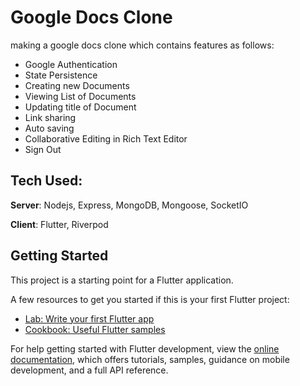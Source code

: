 # Google Docs Clone

making a google docs clone which contains features as follows:
* Google Authentication
* State Persistence
* Creating new Documents
* Viewing List of Documents
* Updating title of Document
* Link sharing
* Auto saving
* Collaborative Editing in Rich Text Editor
* Sign Out

## Tech Used:

**Server**: Nodejs, Express, MongoDB, Mongoose, SocketIO

**Client**: Flutter, Riverpod

## Getting Started

This project is a starting point for a Flutter application.

A few resources to get you started if this is your first Flutter project:

- [Lab: Write your first Flutter app](https://docs.flutter.dev/get-started/codelab)
- [Cookbook: Useful Flutter samples](https://docs.flutter.dev/cookbook)

For help getting started with Flutter development, view the
[online documentation](https://docs.flutter.dev/), which offers tutorials,
samples, guidance on mobile development, and a full API reference.
